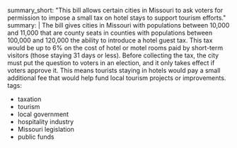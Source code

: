 summary_short: "This bill allows certain cities in Missouri to ask voters for permission to impose a small tax on hotel stays to support tourism efforts."
summary: |
  The bill gives cities in Missouri with populations between 10,000 and 11,000 that are county seats in counties with populations between 100,000 and 120,000 the ability to introduce a hotel guest tax. This tax would be up to 6% on the cost of hotel or motel rooms paid by short-term visitors (those staying 31 days or less). Before collecting the tax, the city must put the question to voters in an election, and it only takes effect if voters approve it. This means tourists staying in hotels would pay a small additional fee that would help fund local tourism projects or improvements.
tags:
  - taxation
  - tourism
  - local government
  - hospitality industry
  - Missouri legislation
  - public funds
